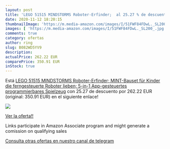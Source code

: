 ```yaml
---
layout: post
title: 'LEGO 51515 MINDSTORMS Roboter-Erfinder;  al 25.27 % de descuento'
date: 2020-11-12 18:20:15
thumbnailImage: 'https://m.media-amazon.com/images/I/51FWF84FDwL._SL200_.jpg'
images: [ 'https://m.media-amazon.com/images/I/51FWF84FDwL._SL200_.jpg' ]
comments: true
category: ofertas
author: ring
slug: B082WD5YV9
description:
actualPrice: 262.22 EUR
comparePrice: 350.91 EUR
inStock: true
---
```


Está [LEGO 51515 MINDSTORMS Roboter-Erfinder; MINT-Bauset für Kinder  die ferngesteuerte Roboter lieben; 5-in-1 App-gesteuertes programmierbares Spielzeug](https://www.amazon.de/dp/B082WD5YV9/?tag=redken02-21) con 25.27 de descuento por 262.22 EUR (original: 350.91 EUR) en el siguiente enlace!

[![](https://m.media-amazon.com/images/I/51FWF84FDwL._SL200_.jpg)](https://www.amazon.de/dp/B082WD5YV9/?tag=redken02-21)

[Ver la oferta!!](https://www.amazon.de/dp/B082WD5YV9/?tag=redken02-21)

Links participate in Amazon Associate program and might generate a comission on qualifying sales

[Consulta otras ofertas en nuestro canal de telegram](https://t.me/s/ofertas25)
